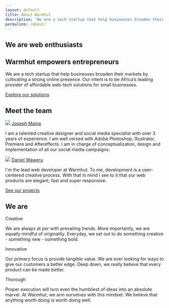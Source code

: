```yaml
---
layout: default
title: About Warmhut
description: 'We are a tech startup that help businesses broaden their markets by cultivating a strong online presence.'
permalink: /about/
---
```

<section class = 'division'>
    <div class = 'sasa goal'>
        <div class = 'overlay'>
        <h1><span class = 'colorful'>We are web enthusiasts</span></h1>
        <h2>Warmhut empowers entrepreneurs</h2>
        <p class = 'half'>
            We are a tech startup that help businesses broaden their markets by cultivating a strong online presence. 
            Our intent is to be Africa’s leading provider of affordable web-tech solutions for small businesses.
        </p>
        <a href = '/solutions' class = 'border'>Explore our solutions</a>
        </div>
    </div>
    <div class = 'team transparent'>
        <h1><span class = 'colorful'>Meet the team</span><i class = 'icon icon-elite green'></i></h1>
        <div class = 'flex-panel'>
        <div class = 'flex-item duo'>
            <img src = '{{site.baseurl}}/assets/maina joseph.jpg'>
            <a class = 'team-f' href = 'https://ke.linkedin.com/in/dubois-maina-0ab04689' target = '_blank'>Joseph Maina</a>
            <div class = 'wisdom'>
            <p>
                I am a talented creative designer and social media specialist with over 3 years of experience. I am well versed with Adobe Photoshop, Illustrator, Premiere and Aftereffects. I am in charge of conceptualization, design and implementation of all our social media campaigns.
            </p>
            </div>
        </div>
        <div class = 'flex-item duo'>
            <img src = '{{site.baseurl}}/assets/dan weru.jpg'>
            <a class = 'team-f' a href = 'https://ke.linkedin.com/in/dan-weru-93b46311b' target = '_blank'>Daniel Waweru</a>
            <div class = 'wisdom'>
            <p>
                I'm the lead web developer at Warmhut. To me, development is a user-centered creative process. With that in mind I
                see to it that our web products are elegant, fast and super responsive.
            </p>
            </div>
        </div>
        <a href = '/portfolio' class = 'border'>See our projects</a>
        </div>
    </div>
</section>
<section class = 'transparent services'>
    <h1><span class = 'colorful'>We are</span></h1>
    <div class = 'flex-panel'>
        <div class = 'flex-item trio dark'>
        <div class = 'our-value'>Creative</div>
        <p>
            We are always at per with prevailing trends. More importantly, we are
            equally mindful of originality. Everyday, we set out to do something creative - something
            new - something bold.
        </p>
        </div>
        <div class = 'flex-item trio dark'>
        <div class = 'our-value second'>Innovative</div>
        <p class = 'center-text'>
            Our primary focus is provide tangible value. We are ever looking for ways to give our customers
            a better edge. Deep down, we really believe that every product can be made better.
        </p>
        </div>
        <div class = 'flex-item trio dark'>
            <div class = 'our-value'>Thorough</div>
            <p>
                Proper execution will turn even the humbliest of ideas into an absolute marvel. At Warmhut,
                we arm ourselves with this mindset. We believe that anything worth doing is worth doing well.
            </p>
        </div>
    </div>
</section>
